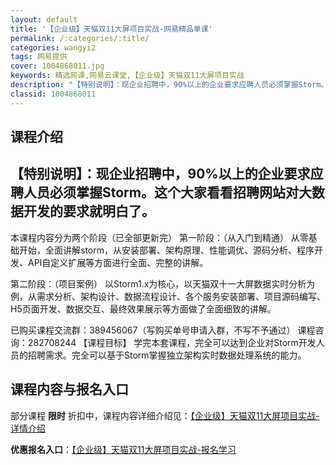 ```yaml
---
layout: default
title: '【企业级】天猫双11大屏项目实战-网易精品单课'
permalink: /:categories/:title/
categories: wangyi2
tags: 网易提供
cover: 1004868011.jpg
keywords: 精选网课,网易云课堂,【企业级】天猫双11大屏项目实战
description: "【特别说明】：现企业招聘中，90%以上的企业要求应聘人员必须掌握Storm。这个大家看看招聘网站对大数据开发的要求就明白了。---------------------------------"
classid: 1004868011
---
```


## 课程介绍

【特别说明】：现企业招聘中，90%以上的企业要求应聘人员必须掌握Storm。这个大家看看招聘网站对大数据开发的要求就明白了。
------------------------------------------------------
本课程内容分为两个阶段（已全部更新完）
第一阶段：（从入门到精通）
      从零基础开始，全面讲解storm，从安装部署、架构原理、性能调优、源码分析、程序开发、API自定义扩展等方面进行全面、完整的讲解。

第二阶段：（项目案例）
     以Storm1.x为核心，以天猫双十一大屏数据实时分析为例，从需求分析、架构设计、数据流程设计、各个服务安装部署、项目源码编写、H5页面开发、数据交互、最终效果展示等方面做了全面细致的讲解。
       
已购买课程交流群：389456067（写购买单号申请入群，不写不予通过）
课程咨询：282708244
【课程目标】
学完本套课程，完全可以达到企业对Storm开发人员的招聘需求。完全可以基于Storm掌握独立架构实时数据处理系统的能力。

## 课程内容与报名入口

部分课程 **限时** 折扣中，课程内容详细介绍见：[【企业级】天猫双11大屏项目实战-详情介绍](https://study.163.com/course/introduction/1004868011.htm?share=1&shareId=1025206652&utm_campaign=share&utm_medium=iphoneShare&utm_source=&utm_u=1025206652)

**优惠报名入口**：[【企业级】天猫双11大屏项目实战-报名学习](https://study.163.com/course/introduction/1004868011.htm?share=1&shareId=1025206652&utm_campaign=share&utm_medium=iphoneShare&utm_source=&utm_u=1025206652)

